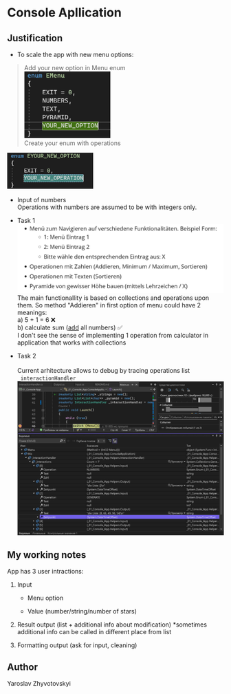 ﻿# Console Apllication

## Justification
- To scale the app with new menu options: <br>
> Add your new option in Menu enum <br>
<img src="/Imgs/menu.png" alt="alt text" width="200"/> <br>
> Create your enum with operations <br>
<img src="/Imgs/operation.png" alt="alt text" width="200"/>

- Input of numbers <br>
Operations with numbers are assumed to be with integers only.
- Task 1 <br>
![alt text](/Imgs/task1.jpg)
The main functionallity is based on collections and operations upon them.
So method "Addieren" in first option of menu could have 2 meanings:
<br>a) 5 + 1 = 6 ❌
<br>b) calculate sum (<u>add</u> all numbers) ✅ <br>
I don't see the sense of implementing 1 operation from calculator in application that works with collections

- Task 2 <br>	
Current arhitecture allows to debug by tracing operations list `_interactionHandler`
![alt text](/Imgs/debug.png)


## My working notes
App has 3 user intractions: 				

1. Input <br>		

	- Menu option <br>		

	- Value (number/string/number of stars)	

2. Result output (list + additional info about modification)
*sometimes additional info can be called in different place from list	

3. Formatting output (ask for input, cleaning)


## Author
Yaroslav Zhyvotovskyi